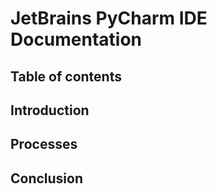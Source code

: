 # JetBrains PyCharm IDE Documentation


## Table of contents	



## Introduction


## Processes


## Conclusion

